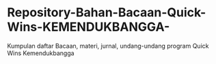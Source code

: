 # Repository-Bahan-Bacaan-Quick-Wins-KEMENDUKBANGGA-
Kumpulan daftar Bacaan, materi, jurnal, undang-undang program Quick Wins Kemendukbangga
